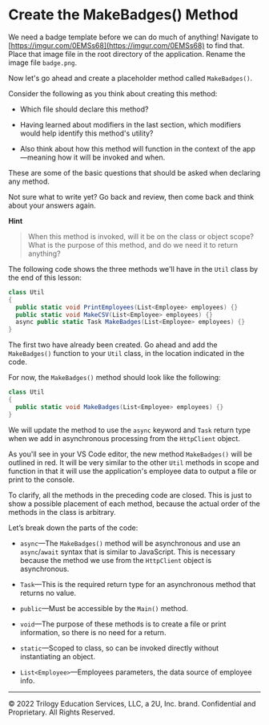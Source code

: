 # Create the MakeBadges() Method

We need a badge template before we can do much of anything! Navigate to [https://imgur.com/0EMSs68](https://imgur.com/0EMSs68) to find that. Place that image file in the root directory of the application. Rename the image file `badge.png`.

Now let's go ahead and create a placeholder method called `MakeBadges()`.

Consider the following as you think about creating this method:

* Which file should declare this method?

* Having learned about modifiers in the last section, which modifiers would help identify this method's utility?

* Also think about how this method will function in the context of the app—meaning how it will be invoked and when.

These are some of the basic questions that should be asked when declaring any method.

Not sure what to write yet? Go back and review, then come back and think about your answers again.

**Hint**

> When this method is invoked, will it be on the class or object scope? What is the purpose of this method, and do we need it to return anything?
 
The following code shows the three methods we'll have in the `Util` class by the end of this lesson:

```cs
class Util
{
  public static void PrintEmployees(List<Employee> employees) {} 
  public static void MakeCSV(List<Employee> employees) {}
  async public static Task MakeBadges(List<Employee> employees) {}
}
```

The first two have already been created. Go ahead and add the `MakeBadges()` function to your `Util` class, in the location indicated in the code.

For now, the `MakeBadges()` method should look like the following:

```cs
class Util
{
  public static void MakeBadges(List<Employee> employees) {}
}
```

We will update the method to use the `async` keyword and `Task` return type when we add in asynchronous processing from the `HttpClient` object.

As you'll see in your VS Code editor, the new method `MakeBadges()` will be outlined in red. It will be very similar to the other `Util` methods in scope and function in that it will use the application's employee data to output a file or print to the console.

To clarify, all the methods in the preceding code are closed. This is just to show a possible placement of each method, because the actual order of the methods in the class is arbitrary.

Let’s break down the parts of the code:

* `async`—The `MakeBadges()` method will be asynchronous and use an `async`/`await` syntax that is similar to JavaScript. This is necessary because the method we use from the `HttpClient` object is asynchronous.

* `Task`—This is the required return type for an asynchronous method that returns no value.

* `public`—Must be accessible by the `Main()` method.

* `void`—The purpose of these methods is to create a file or print information, so there is no need for a return.

* `static`—Scoped to class, so can be invoked directly without instantiating an object.

* `List<Employee>`—Employees parameters, the data source of employee info.

---
© 2022 Trilogy Education Services, LLC, a 2U, Inc. brand. Confidential and Proprietary. All Rights Reserved.